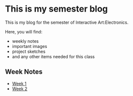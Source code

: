 # This is my semester blog

This is my blog for the semester of Interactive Art:Electronics.

Here, you will find:

* weekly notes
* important images
* project sketches
* and any other items needed for this class

## Week Notes

* [Week 1](week1.md)
* [Week 2](week2.md)
